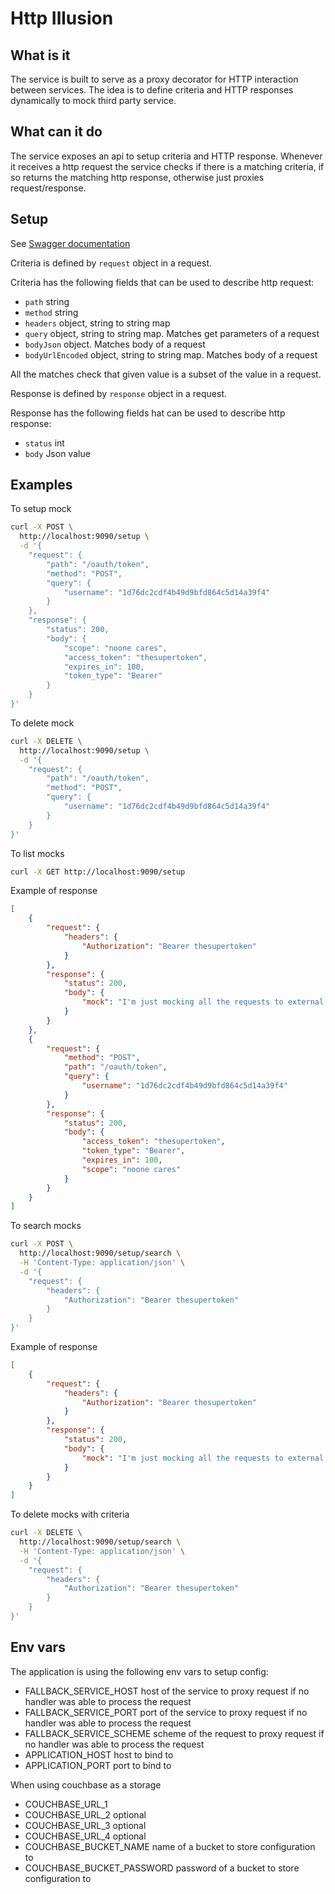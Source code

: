Http Illusion
==================

## What is it ##

The service is built to serve as a proxy decorator for HTTP interaction between services.
The idea is to define criteria and HTTP responses dynamically to mock third party service.

## What can it do ##

The service exposes an api to setup criteria and HTTP response.
Whenever it receives a http request the service checks if there is a matching criteria, if so returns the matching http response, otherwise just proxies request/response.

## Setup ##

See [Swagger documentation](http://htmlpreview.github.io/?https://github.com/gipeshka/http-illusion/blob/master/docs/index.html)

Criteria is defined by `request` object in a request.

Criteria has the following fields that can be used to describe http request:

- `path` string
- `method` string
- `headers` object, string to string map
- `query` object, string to string map. Matches get parameters of a request
- `bodyJson` object. Matches body of a request
- `bodyUrlEncoded` object, string to string map. Matches body of a request

All the matches check that given value is a subset of the value in a request.

Response is defined by `response` object in a request.

Response has the following fields hat can be used to describe http response:

- `status` int
- `body` Json value

## Examples ##

To setup mock

```bash
curl -X POST \
  http://localhost:9090/setup \
  -d '{
	"request": {
		"path": "/oauth/token",
		"method": "POST",
		"query": {
			"username": "1d76dc2cdf4b49d9bfd864c5d14a39f4"
		}
	},
	"response": {
		"status": 200,
		"body": {
			"scope": "noone cares",
			"access_token": "thesupertoken",
			"expires_in": 100,
			"token_type": "Bearer"
		}
	}
}'
```

To delete mock

```bash
curl -X DELETE \
  http://localhost:9090/setup \
  -d '{
	"request": {
		"path": "/oauth/token",
		"method": "POST",
		"query": {
			"username": "1d76dc2cdf4b49d9bfd864c5d14a39f4"
		}
	}
}'
```

To list mocks

```bash
curl -X GET http://localhost:9090/setup
```

Example of response

```json
[
    {
        "request": {
            "headers": {
                "Authorization": "Bearer thesupertoken"
            }
        },
        "response": {
            "status": 200,
            "body": {
                "mock": "I'm just mocking all the requests to external service for the user"
            }
        }
    },
    {
        "request": {
            "method": "POST",
            "path": "/oauth/token",
            "query": {
                "username": "1d76dc2cdf4b49d9bfd864c5d14a39f4"
            }
        },
        "response": {
            "status": 200,
            "body": {
                "access_token": "thesupertoken",
                "token_type": "Bearer",
                "expires_in": 100,
                "scope": "noone cares"
            }
        }
    }
]
```

To search mocks

```bash
curl -X POST \
  http://localhost:9090/setup/search \
  -H 'Content-Type: application/json' \
  -d '{
	"request": {
		"headers": {
			"Authorization": "Bearer thesupertoken"
		}
	}
}'
```

Example of response

```json
[
    {
        "request": {
            "headers": {
                "Authorization": "Bearer thesupertoken"
            }
        },
        "response": {
            "status": 200,
            "body": {
                "mock": "I'm just mocking all the requests to external service for the user"
            }
        }
    }
]
```

To delete mocks with criteria

```bash
curl -X DELETE \
  http://localhost:9090/setup/search \
  -H 'Content-Type: application/json' \
  -d '{
	"request": {
		"headers": {
			"Authorization": "Bearer thesupertoken"
		}
	}
}'
```

## Env vars ##

The application is using the following  env vars to setup config:
- FALLBACK_SERVICE_HOST host of the service to proxy request if no handler was able to process the request
- FALLBACK_SERVICE_PORT port of the service to proxy request if no handler was able to process the request
- FALLBACK_SERVICE_SCHEME scheme of the request to proxy request if no handler was able to process the request
- APPLICATION_HOST host to bind to
- APPLICATION_PORT port to bind to

When using couchbase as a storage
- COUCHBASE_URL_1
- COUCHBASE_URL_2 optional
- COUCHBASE_URL_3 optional
- COUCHBASE_URL_4 optional
- COUCHBASE_BUCKET_NAME name of a bucket to store configuration to
- COUCHBASE_BUCKET_PASSWORD password of a bucket to store configuration to
